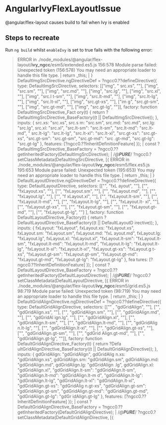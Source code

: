 
# AngularIvyFlexLayoutIssue

@angular/flex-layout causes build to fail when Ivy is enabled

## Steps to recreate

Run `ng build` whilst `enableIvy` is set to true fails with the following error:  

>ERROR in ./node_modules/@angular/flex-layout/__ivy_ngcc__/esm5/extended.es5.js 156:578
Module parse failed: Unexpected token (156:578)
You may need an appropriate loader to handle this file type.
|         return _this;
|     }
 DefaultImgSrcDirective.ngDirectiveDef = ?ngcc0.??defineDirective({ type: DefaultImgSrcDirective, selectors: [["img", "
src.xs", ""], ["img", "src.sm", ""], ["img", "src.md", ""], ["img", "src.lg", ""], ["img", "src.xl", ""], ["img", "src.l
t-sm", ""], ["img", "src.lt-md", ""], ["img", "src.lt-lg", ""], ["img", "src.lt-xl", ""], ["img", "src.gt-xs", ""], ["im
g", "src.gt-sm", ""], ["img", "src.gt-md", ""], ["img", "src.gt-lg", ""]], factory: function DefaultImgSrcDirective_Fact
ory(t) { return ?DefaultImgSrcDirective_BaseFactory((t || DefaultImgSrcDirective)); }, inputs: { src.xs: "src.xs", src.s
m: "src.sm", src.md: "src.md", src.lg: "src.lg", src.xl: "src.xl", "src.lt-sm": "src.lt-sm", "src.lt-md": "src.lt-md", "
src.lt-lg": "src.lt-lg", "src.lt-xl": "src.lt-xl", "src.gt-xs": "src.gt-xs", "src.gt-sm": "src.gt-sm", "src.gt-md": "src
.gt-md", "src.gt-lg": "src.gt-lg" }, features: [?ngcc0.??InheritDefinitionFeature] });
| const ?DefaultImgSrcDirective_BaseFactory = ?ngcc0.??getInheritedFactory(DefaultImgSrcDirective);
| /*@__PURE__*/ ?ngcc0.?setClassMetadata(DefaultImgSrcDirective, [{
ERROR in ./node_modules/@angular/flex-layout/__ivy_ngcc__/esm5/flex.es5.js 195:653
Module parse failed: Unexpected token (195:653)
You may need an appropriate loader to handle this file type.
|         return _this;
|     }
> DefaultLayoutDirective.ngDirectiveDef = ?ngcc0.??defineDirective({ type: DefaultLayoutDirective, selectors: [["", "fxL
ayout", ""], ["", "fxLayout.xs", ""], ["", "fxLayout.sm", ""], ["", "fxLayout.md", ""], ["", "fxLayout.lg", ""], ["", "f
xLayout.xl", ""], ["", "fxLayout.lt-sm", ""], ["", "fxLayout.lt-md", ""], ["", "fxLayout.lt-lg", ""], ["", "fxLayout.lt-
xl", ""], ["", "fxLayout.gt-xs", ""], ["", "fxLayout.gt-sm", ""], ["", "fxLayout.gt-md", ""], ["", "fxLayout.gt-lg", ""]
], factory: function DefaultLayoutDirective_Factory(t) { return ?DefaultLayoutDirective_BaseFactory((t || DefaultLayoutD
irective)); }, inputs: { fxLayout: "fxLayout", fxLayout.xs: "fxLayout.xs", fxLayout.sm: "fxLayout.sm", fxLayout.md: "fxL
ayout.md", fxLayout.lg: "fxLayout.lg", fxLayout.xl: "fxLayout.xl", "fxLayout.lt-sm": "fxLayout.lt-sm", "fxLayout.lt-md":
 "fxLayout.lt-md", "fxLayout.lt-lg": "fxLayout.lt-lg", "fxLayout.lt-xl": "fxLayout.lt-xl", "fxLayout.gt-xs": "fxLayout.g
t-xs", "fxLayout.gt-sm": "fxLayout.gt-sm", "fxLayout.gt-md": "fxLayout.gt-md", "fxLayout.gt-lg": "fxLayout.gt-lg" }, fea
tures: [?ngcc0.??InheritDefinitionFeature] });
| const ?DefaultLayoutDirective_BaseFactory = ?ngcc0.??getInheritedFactory(DefaultLayoutDirective);
| /*@__PURE__*/ ?ngcc0.?setClassMetadata(DefaultLayoutDirective, [{
ERROR in ./node_modules/@angular/flex-layout/__ivy_ngcc__/esm5/grid.es5.js 98:719
Module parse failed: Unexpected token (98:719)
You may need an appropriate loader to handle this file type.
|         return _this;
|     }
> DefaultGridAlignDirective.ngDirectiveDef = ?ngcc0.??defineDirective({ type: DefaultGridAlignDirective, selectors: [[""
, "gdGridAlign", ""], ["", "gdGridAlign.xs", ""], ["", "gdGridAlign.sm", ""], ["", "gdGridAlign.md", ""], ["", "gdGridAl
ign.lg", ""], ["", "gdGridAlign.xl", ""], ["", "gdGridAlign.lt-sm", ""], ["", "gdGridAlign.lt-md", ""], ["", "gdGridAlig
n.lt-lg", ""], ["", "gdGridAlign.lt-xl", ""], ["", "gdGridAlign.gt-xs", ""], ["", "gdGridAlign.gt-sm", ""], ["", "gdGrid
Align.gt-md", ""], ["", "gdGridAlign.gt-lg", ""]], factory: function DefaultGridAlignDirective_Factory(t) { return ?Defa
ultGridAlignDirective_BaseFactory((t || DefaultGridAlignDirective)); }, inputs: { gdGridAlign: "gdGridAlign", gdGridAlig
n.xs: "gdGridAlign.xs", gdGridAlign.sm: "gdGridAlign.sm", gdGridAlign.md: "gdGridAlign.md", gdGridAlign.lg: "gdGridAlign
.lg", gdGridAlign.xl: "gdGridAlign.xl", "gdGridAlign.lt-sm": "gdGridAlign.lt-sm", "gdGridAlign.lt-md": "gdGridAlign.lt-m
d", "gdGridAlign.lt-lg": "gdGridAlign.lt-lg", "gdGridAlign.lt-xl": "gdGridAlign.lt-xl", "gdGridAlign.gt-xs": "gdGridAlig
n.gt-xs", "gdGridAlign.gt-sm": "gdGridAlign.gt-sm", "gdGridAlign.gt-md": "gdGridAlign.gt-md", "gdGridAlign.gt-lg": "gdGr
idAlign.gt-lg" }, features: [?ngcc0.??InheritDefinitionFeature] });
| const ?DefaultGridAlignDirective_BaseFactory = ?ngcc0.??getInheritedFactory(DefaultGridAlignDirective);
| /*@__PURE__*/ ?ngcc0.?setClassMetadata(DefaultGridAlignDirective, [{